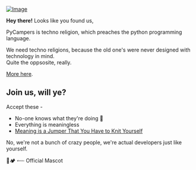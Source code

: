 [![Image](https://i.imgur.com/dbsGJaD.jpg)](https://github.com/pycampers)

__Hey there!__ Looks like you found us,

PyCampers is techno religion, which preaches the python programming language.

We need techno religions, because the old one's were never designed with technology in mind.  
Quite the oppsosite, really.

[More here](https://www.youtube.com/watch?v=lgeyUd_piiU).


## Join us, will ye?

Accept these -
- No-one knows what they're doing 🌟
- Everything is meaningless
- [Meaning is a Jumper That You Have to Knit Yourself](https://www.youtube.com/watch?v=psaCM1j9LEM&t=1s)


No, we're not a bunch of crazy people, we're actual developers just like yourself. 

🐍🏕️ ⬳ Official Mascot

